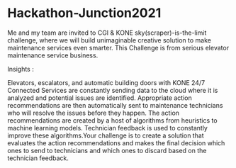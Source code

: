 # Hackathon-Junction2021
Me and my team are invited to CGI & KONE sky(scraper)-is-the-limit challenge, where we will build unimaginable creative solution to make maintenance services even smarter. This 
Challenge is from serious elevator maintenance service business.



Insights :


Elevators, escalators, and automatic building doors with KONE 24/7 Connected Services are constantly sending data to the cloud where it is analyzed and potential issues are identified. Appropriate action recommendations are then automatically sent to maintenance technicians who will resolve the issues before they happen. The action recommendations are created by a host of algorithms from heuristics to machine learning models. Technician feedback is used to constantly improve these algorithms.Your challenge is to create a solution that evaluates the action recommendations and makes the final decision which ones to send to technicians and which ones to discard based on the technician feedback.

